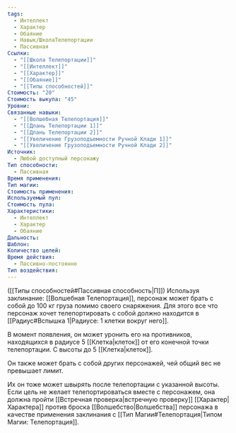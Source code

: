 ```yaml
---
tags:
  - Интеллект
  - Характер
  - Обаяние
  - Навык/ШколаТелепортации
  - Пассивная
Ссылки:
  - "[[Школа Телепортации]]"
  - "[[Интеллект]]"
  - "[[Характер]]"
  - "[[Обаяние]]"
  - "[[Типы способностей]]"
Стоимость: "20"
Стоимость выкупа: "45"
Уровни: 
Связанные навыки:
  - "[[Волшебная Телепортация]]"
  - "[[Длань Телепортации 1]]"
  - "[[Длань Телепортации 2]]"
  - "[[Увеличение Грузоподъемности Ручной Клади 1]]"
  - "[[Увеличение Грузоподъемности Ручной Клади 2]]"
Источник:
  - Любой доступный персонажу
Тип способности:
  - Пассивная
Время применения: 
Тип магии: 
Стоимость применения: 
Используемый пул: 
Стоимость пула: 
Характеристики:
  - Интеллект
  - Характер
  - Обаяние
Дальность: 
Шаблон: 
Количество целей: 
Время действия:
  - Пассивно-постоянно
Тип воздействия:
---
```

([[Типы способностей#Пассивная способность|П]]) Используя заклинание: [[Волшебная Телепортация]], персонаж может брать с собой до 100 кг груза помимо своего снаряжения. Для этого все что персонаж хочет телепортировать с собой должно находится в [[Радиус#Вспышка 1|Радиусе: 1 клетки вокруг него]].

В момент появления, он может уронить его на противников, находящихся в радиусе 5 [[Клетка|клеток]] от его конечной точки телепортации. С высоты до 5 [[Клетка|клеток]]. 

Он также может брать с собой других персонажей, чей общий вес не превышает лимит. 

Их он тоже может швырять после телепортации с указанной высоты. Если цель не желает телепортироваться вместе с персонажем, она должна пройти [[Встречная проверка|встречную проверку]] [[Характер|Характера]] против броска [[Волшебство|Волшебства]] персонажа в качестве применения заклинания с [[Тип Магии#Телепортация|Типом Магии: Телепортация]].